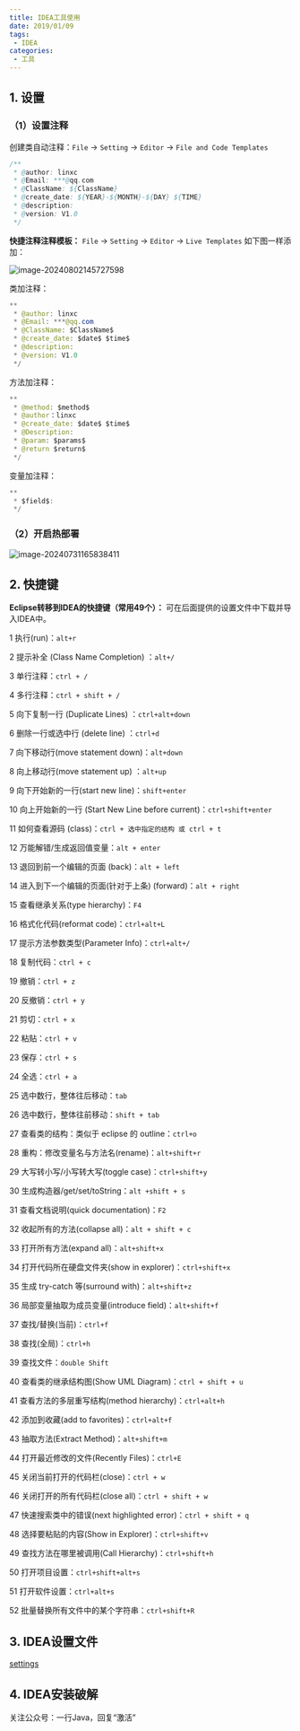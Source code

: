 ```yaml
---
title: IDEA工具使用
date: 2019/01/09
tags:
 - IDEA
categories:
 - 工具
---
```

## 1. 设置

### （1）设置注释

创建类自动注释：```File``` -> ```Setting``` -> ```Editor``` -> ```File and Code Templates```

```java
/**
 * @author: linxc
 * @Email: ***@qq.com
 * @ClassName: ${ClassName}
 * @create_date: ${YEAR}-${MONTH}-${DAY} ${TIME}
 * @description:  
 * @version: V1.0  
 */
```

**快捷注释注释模板：** ```File``` -> ```Setting``` -> ```Editor``` -> ```Live Templates``` 如下图一样添加：

![image-20240802145727598](https://bucket-linxc.oss-cn-guangzhou.aliyuncs.com/images/image-20240802145727598.png)

类加注释：

```java
**
 * @author: linxc
 * @Email: ***@qq.com
 * @ClassName: $ClassName$
 * @create_date: $date$ $time$
 * @description:  
 * @version: V1.0  
 */
```

方法加注释：

```java
**
 * @method: $method$
 * @author：linxc
 * @create_date: $date$ $time$
 * @Description: 
 * @param: $params$
 * @return $return$
 */
```

变量加注释：

```java
**
 * $field$:
 */
```

### （2）开启热部署

![image-20240731165838411](https://bucket-linxc.oss-cn-guangzhou.aliyuncs.com/images/image-20240731165838411-17225821164763.png)

## 2. 快捷键

**Eclipse转移到IDEA的快捷键（常用49个）：** 可在后面提供的设置文件中下载并导入IDEA中。

1 执行(run)：```alt+r```

2 提示补全 (Class Name Completion) ：```alt+/```

3 单行注释：```ctrl + /```

4 多行注释：```ctrl + shift + /```

5 向下复制一行 (Duplicate Lines) ：```ctrl+alt+down```

6 删除一行或选中行 (delete line) ：```ctrl+d```

7 向下移动行(move statement down)：```alt+down```

8 向上移动行(move statement up) ：```alt+up```

9 向下开始新的一行(start new line)：```shift+enter```

10 向上开始新的一行 (Start New Line before current)：```ctrl+shift+enter```

11 如何查看源码 (class)：```ctrl + 选中指定的结构 或 ctrl + t```

12 万能解错/生成返回值变量：```alt + enter```

13 退回到前一个编辑的页面 (back)：```alt + left```

14 进入到下一个编辑的页面(针对于上条) (forward)：```alt + right```

15 查看继承关系(type hierarchy)：```F4```

16 格式化代码(reformat code)：```ctrl+alt+L```

17 提示方法参数类型(Parameter Info)：```ctrl+alt+/```

18 复制代码：```ctrl + c```

19 撤销：```ctrl + z```

20 反撤销：```ctrl + y```

21 剪切：```ctrl + x```

22 粘贴：```ctrl + v```

23 保存：```ctrl + s```

24 全选：```ctrl + a```

25 选中数行，整体往后移动：```tab```

26 选中数行，整体往前移动：```shift + tab```

27 查看类的结构：类似于 eclipse 的 outline：```ctrl+o```                        

28 重构：修改变量名与方法名(rename)：```alt+shift+r```

29 大写转小写/小写转大写(toggle case)：```ctrl+shift+y``` 

30 生成构造器/get/set/toString：```alt +shift + s```

31 查看文档说明(quick documentation)：```F2```

32 收起所有的方法(collapse all)：```alt + shift + c```

33 打开所有方法(expand all)：```alt+shift+x```

34 打开代码所在硬盘文件夹(show in explorer)：```ctrl+shift+x```

35 生成 try-catch 等(surround with)：```alt+shift+z```

36 局部变量抽取为成员变量(introduce field)：```alt+shift+f```

37 查找/替换(当前)：```ctrl+f```

38 查找(全局)：```ctrl+h```

39 查找文件：```double Shift```

40 查看类的继承结构图(Show UML Diagram)：```ctrl + shift + u```

41 查看方法的多层重写结构(method hierarchy)：```ctrl+alt+h```           

42 添加到收藏(add to favorites)：```ctrl+alt+f``` 

43 抽取方法(Extract Method)：```alt+shift+m```

44 打开最近修改的文件(Recently Files)：```ctrl+E```

45 关闭当前打开的代码栏(close)：```ctrl + w```

46 关闭打开的所有代码栏(close all)：```ctrl + shift + w```

47 快速搜索类中的错误(next highlighted error)：```ctrl + shift + q```

48 选择要粘贴的内容(Show in Explorer)：```ctrl+shift+v```

49 查找方法在哪里被调用(Call Hierarchy)：```ctrl+shift+h```

50 打开项目设置：```ctrl+shift+alt+s```

51 打开软件设置：```ctrl+alt+s```

52 批量替换所有文件中的某个字符串：```ctrl+shift+R```

## 3. IDEA设置文件

[settings](https://bucket-linxc.oss-cn-guangzhou.aliyuncs.com/files/settings.zip)

## 4. IDEA安装破解

关注公众号：一行Java，回复“激活”


